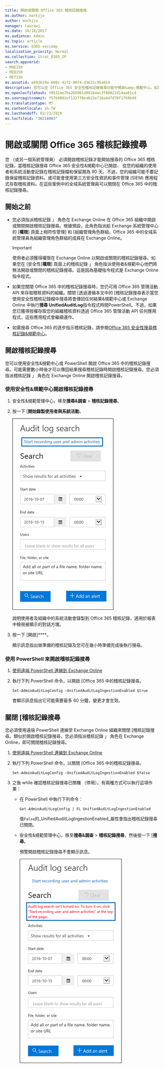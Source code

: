 ```yaml
---
title: 開啟或關閉 Office 365 稽核記錄搜尋
ms.author: markjjo
author: markjjo
manager: laurawi
ms.date: 10/18/2017
ms.audience: Admin
ms.topic: article
ms.service: O365-seccomp
localization_priority: Normal
ms.collection: Strat_O365_IP
search.appverid:
- MOE150
- MED150
- MET150
ms.assetid: e893b19a-660c-41f2-9074-d3631c95a014
description: 您可以在 Office 365 安全性稽核記錄搜尋功能中開啟&amp;規範中心。如果您變更您注意，您可以開啟時關閉任何時候。關閉稽核記錄搜尋時，系統管理員無法在組織中搜尋使用者與系統管理活動的 Office 365 稽核記錄。
ms.openlocfilehash: f0532ae7ba205001d89164ac3f00822d14aa81cd
ms.sourcegitcommit: f57b4001ef1327f0ea622e716a4d7d78f1769b49
ms.translationtype: MT
ms.contentlocale: zh-TW
ms.lasthandoff: 02/23/2019
ms.locfileid: "30218003"
---
```

# <a name="turn-office-365-audit-log-search-on-or-off"></a>開啟或關閉 Office 365 稽核記錄搜尋

您 （或另一個系統管理員） 必須開啟稽核記錄才能開始搜尋的 Office 365 稽核記錄。當稽核記錄搜尋 Office 365 安全性&amp;規範中心已開啟、 從您的組織的使用者和系統活動會記錄在稽核記錄檔和保留期為 90 天。不過，您的組織可能不要記錄保留稽核記錄資料。或可能會使用第三方安全性資訊和事件管理 (SIEM) 應用程式存取稽核資料。在這些案例中的全域系統管理員可以關閉在 Office 365 中的稽核記錄搜尋。
  
## <a name="before-you-begin"></a>開始之前

- 您必須指派稽核記錄 」 角色在 Exchange Online 在 Office 365 組織中開啟或關閉開啟稽核記錄搜尋。根據預設，此角色指派給 Exchange 系統管理中心的 [**權限**] 頁面上相符性管理] 和 [組織管理角色群組。Office 365 中的全域系統管理員為組織管理角色群組的成員在 Exchange Online。 
    
    > [!IMPORTANT]
    > 使用者必須獲得權限在 Exchange Online 以開啟或關閉的稽核記錄搜尋。如果您在 [安全性]**權限**] 頁面上的稽核記錄 」 角色指派使用者&amp;規範中心他們將無法開啟或關閉的稽核記錄搜尋。這是因為基礎指令程式是 Exchange Online 指令程式。 
  
- 如果您關閉 Office 365 中的稽核記錄搜尋時，您仍可用 Office 365 管理活動 API 來存取稽核資料的組織。關閉 [透過遵循本文中的 [稽核記錄搜尋表示當您使用安全性稽核記錄檔中搜尋將會傳回任何結果&amp;規範中心或 Exchange Online 中執行**搜尋 UnifiedAuditLog**指令程式時間PowerShell。不過，如果您已獲得授權存取您的組織稽核資料透過 Office 365 管理活動 API 任何應用程式，這些應用程式會繼續運作。 
    
- 如需搜尋 Office 365 的逐步指示稽核記錄，請參閱[Office 365 安全性搜尋稽核記錄&amp;規範中心](search-the-audit-log-in-security-and-compliance.md)。
    
## <a name="turn-on-audit-log-search"></a>開啟稽核記錄搜尋

您可以使用安全性&amp;規範中心或 PowerShell 開啟 Office 365 中的稽核記錄搜尋。可能需要數小時後才可以傳回結果搜尋稽核記錄時開啟稽核記錄搜尋。您必須指派稽核記錄 」 角色在 Exchange Online 開啟稽核記錄搜尋。
  
### <a name="use-the-security-amp-compliance-center-to-turn-on-audit-log-search"></a>使用安全性&amp;規範中心開啟稽核記錄搜尋

1. 安全性&amp;規範管理中心，移至**搜尋&amp;調查** \> **稽核記錄搜尋**。
    
2. 按一下 [**開始錄製使用者與系統活動**。
    
    ![按一下 [開始錄製使用者和系統管理員活動]，來開啟稽核](media/39a9d35f-88d0-4bbe-a962-0be2f838e2bf.png)
  
    說明使用者及組織中的系統活動會錄製到 Office 365 稽核記錄，適用於報表中檢視被顯示的對話方塊。 
    
3. 按一下 [開啟]****。
    
    顯示訊息指出做準備的稽核記錄及您可在幾小時準備完成後執行搜尋。
    
### <a name="use-powershell-to-turn-on-audit-log-search"></a>使用 PowerShell 來開啟稽核記錄搜尋

1. [使用遠端 PowerShell 連線到 Exchange Online](https://go.microsoft.com/fwlink/p/?LinkID=396554)
    
2. 執行下列 PowerShell 命令，以開啟 [Office 365 中的稽核記錄搜尋。
    
    ```
    Set-AdminAuditLogConfig -UnifiedAuditLogIngestionEnabled $true
    ```

    會顯示訊息指出它可能需要最多 60 分鐘，變更才會生效。
  
## <a name="turn-off-audit-log-search"></a>關閉 [稽核記錄搜尋

您必須使用遠端 PowerShell 連線至 Exchange Online 組織來關閉 [稽核記錄搜尋。類似於開啟稽核記錄搜尋，您必須指派稽核記錄 」 角色在 Exchange Online，即可關閉稽核記錄搜尋。
  
1. [使用遠端 PowerShell 連線到 Exchange Online](https://go.microsoft.com/fwlink/p/?LinkID=396554)
    
2. 執行下列 PowerShell 命令，以關閉 [Office 365 中的稽核記錄搜尋。
    
    ```
    Set-AdminAuditLogConfig -UnifiedAuditLogIngestionEnabled $false
    ```

3. 之後 while 確認稽核記錄搜尋已關機 （停用）。有兩種方式可以執行這項作業：
    
    - 在 PowerShell 中執行下列命令：

        ```
        Get-AdminAuditLogConfig | FL UnifiedAuditLogIngestionEnabled
        ```

        值`False`的_UnifiedAuditLogIngestionEnabled_屬性會指出稽核記錄搜尋已關閉。 
    
    - 安全性&amp;規範管理中心，移至**搜尋&amp;調查** \> **稽核記錄搜尋**，然後按一下 [**搜尋**。
    
      預警開啟稽核記錄搜尋不會顯示訊息。 
    
      ![一則訊息，則 dispayed 稽核已關閉](media/dca53da6-1cbe-4fa3-9860-f0d674de9538.png)

